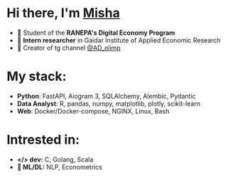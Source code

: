 # Hi there, I'm [Misha](https://t.me/MishaAnikutin)
- 🔹 Student of the **RANEPA's Digital Economy Program**
- 🔹 **Intern researcher** in Gaidar Institute of Applied Economic Research
- 🔹 Creator of tg channel [@AD_olimp](https://t.me/AD_olimp)

# My stack:
- **Python**: FastAPI, Aiogram 3, SQLAlchemy, Alembic, Pydantic
- **Data Analyst**: R, pandas, numpy, matplotlib, plotly, scikit-learn
- **Web**: Docker/Docker-compose, NGINX, Linux, Bash

# Intrested in:
- **</> dev:** C, Golang, Scala
- **🚀 ML/DL:** NLP, Econometrics

